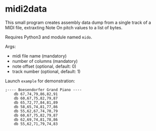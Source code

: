 # midi2data

This small program creates 
assembly data dump
from a single track of a MIDI file,
extraxting Note On pitch values 
to a list of bytes.

Requires Python3 and module named `mido`.

Args:
 - midi file name (mandatory)
 - number of columns (mandatory)
 - note offset (optional, default: 0)
 - track number (optional, default: 1)

Launch `example` for demonstration:

	;---- Boesendorfer Grand Piano ----
		db 67,74,79,86,82,91
		db 60,67,75,82,79,87
		db 65,72,77,84,81,89
		db 58,65,74,81,77,86
		db 55,62,67,74,70,79
		db 60,67,75,82,79,87
		db 62,69,74,81,78,86
		db 55,62,71,79,74,83

